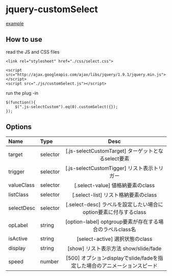 jquery-customSelect
===================

[example](http://konweb.github.io/jquery.customSelect/)

## How to use
read the JS and CSS files

```
<link rel="stylesheet" href="./css/select.css">

<script src="http://ajax.googleapis.com/ajax/libs/jquery/1.9.1/jquery.min.js"></script>
<script src="./js/customSelect.js"></script>
```

run the plug -in

```
$(function(){
	$(".js-selectCustom").eq(0).customSelect({});
});
```

## Options
| Name | Type | Desc |
|:-----------|:-----------|:------------:|
| target | selector | [.js-selectCustomTarget] ターゲットとなるselect要素 |
| trigger | selector | [.js-selectCustomTigger] リスト表示トリガー |
| valueClass | selector | [.select-value] 値格納要素のclass |
| listClass | selector | [.select-list] リスト格納要素のclass |
| selectDesc | selector | [.select-desc] ラベルを設定したい場合にoption要素に付与するclass |
| opLabel | string | [option-label] optgroup要素が存在する場合のラベルclass名 |
| isActive | string | [select-active] 選択状態のclass |
| display | string | [show] リスト表示方法 show/slide/fade |
| speed | number | [500] オプションdisplayでslide/fadeを指定した場合のアニメーションスピード |
